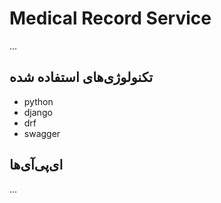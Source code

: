 # Medical Record Service

...

## تکنولوژی‌های استفاده شده

- python
- django
- drf
- swagger

## ای‌پی‌آی‌ها

 ...